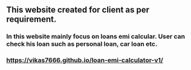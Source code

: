 ## This website created for client as per requirement.
### In this website mainly focus on loans emi calcular. User can check his loan such as personal loan, car loan etc.
### https://vikas7666.github.io/loan-emi-calculator-v1/
